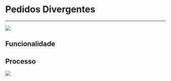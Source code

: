 # Pedidos Divergentes

---
![](http://developers.connectparts.com.br/imagens/EstoquePedidosDivergentes.png)

## Funcionalidade

## Processo

![](http://developers.connectparts.com.br/imagens/EstoquePedidosDivergentes02.png)




